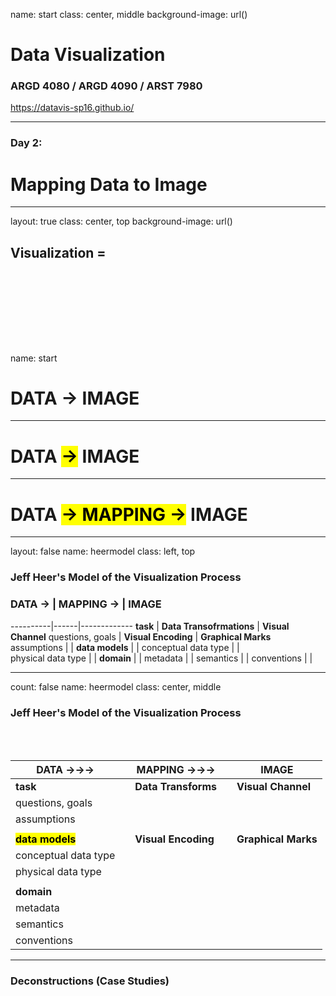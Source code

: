 name: start
class: center, middle
background-image: url()

# Data Visualization
                
### ARGD 4080 / ARGD 4090 / ARST 7980

<https://datavis-sp16.github.io/>

---

### Day 2:

# Mapping Data to Image

---
layout: true
class: center, top
background-image: url()

## Visualization = 
<br><br><br><br>
---
name: start

# DATA &rarr; IMAGE

---

# DATA <mark>&rarr;</mark> IMAGE

---

# DATA <mark>&rarr; MAPPING &rarr;</mark> IMAGE

---
layout: false
name: heermodel
class: left, top
        
### Jeff Heer's Model of the Visualization Process  


### DATA &rarr;  | MAPPING &rarr;  | IMAGE
----------|------|-------------
**task**  | **Data Transofrmations** | **Visual Channel**questions, goals  | **Visual Encoding** | **Graphical Marks**
assumptions | |**data models** | | conceptual data type | |  physical data type | |**domain** | |metadata | |
semantics | |
conventions | |

---
count: false
name: heermodel
class: center, middle
        
### Jeff Heer's Model of the Visualization Process  
<br><br>

DATA &rarr;&rarr;&rarr;  | | MAPPING &rarr;&rarr;&rarr;  | | IMAGE
----------|---|------|---|----------
**task**  | | **Data Transforms** | | **Visual Channel**questions, goals | | | | 
assumptions | | | |
 | | | |<mark>**data models**</mark> | | **Visual Encoding** | | **Graphical Marks**conceptual data type | | | | physical data type | | | | | | | |**domain** | | | |metadata | | | |
semantics | | | |
conventions | | | |

---
### Deconstructions (Case Studies)




